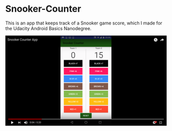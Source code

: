 # Snooker-Counter
This is an app that keeps track of a Snooker game score, which I made for the Udacity Android Basics Nanodegree.
<div align="center">
  <a target="_blank" href="https://www.youtube.com/watch?v=PGBwe2QGtE8"><img src="https://github.com/oltyx/Snooker-Counter/blob/master/Snooker_App_Thumbnail.png" alt="Error loading the image..."></a>
</div>
